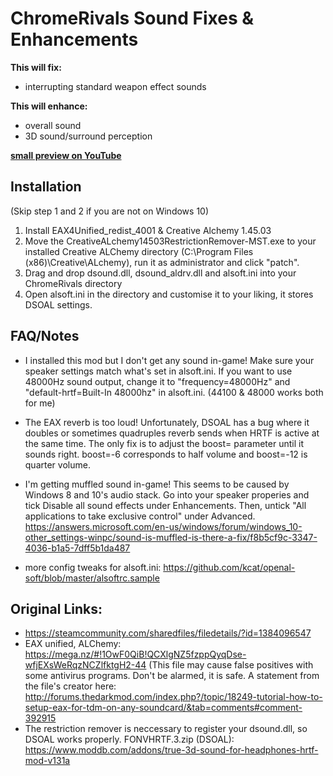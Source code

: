 # ChromeRivals Sound Fixes &amp; Enhancements

**This will fix:**
* interrupting standard weapon effect sounds

**This will enhance:**
* overall sound
* 3D sound/surround perception

**[small preview on YouTube](https://www.youtube.com/watch?v=ne9b5ftc9zQ&list=PLjLiDiBjsObIbN215B9Adhs_H84GB-FRT)**

## Installation
(Skip step 1 and 2 if you are not on Windows 10)

1. Install EAX4Unified_redist_4001 & Creative Alchemy 1.45.03
2. Move the CreativeALchemy14503RestrictionRemover-MST.exe to your installed Creative ALChemy directory (C:\Program Files (x86)\Creative\ALchemy), run it as administrator and click "patch".
3. Drag and drop dsound.dll, dsound_aldrv.dll and alsoft.ini into your ChromeRivals directory
4. Open alsoft.ini in the directory and customise it to your liking, it stores DSOAL settings.

## FAQ/Notes

* I installed this mod but I don't get any sound in-game!
Make sure your speaker settings match what's set in alsoft.ini. If you want to use 48000Hz sound output, change it to "frequency=48000Hz" and "default-hrtf=Built-In 48000hz" in alsoft.ini. (44100 & 48000 works both for me)

* The EAX reverb is too loud!
Unfortunately, DSOAL has a bug where it doubles or sometimes quadruples reverb sends when HRTF is active at the same time. The only fix is to adjust the boost= parameter until it sounds right. boost=-6 corresponds to half volume and boost=-12 is quarter volume.

* I'm getting muffled sound in-game!
This seems to be caused by Windows 8 and 10's audio stack. Go into your speaker properies and tick Disable all sound effects under Enhancements. Then, untick "All applications to take exclusive control" under Advanced.
https://answers.microsoft.com/en-us/windows/forum/windows_10-other_settings-winpc/sound-is-muffled-is-there-a-fix/f8b5cf9c-3347-4036-b1a5-7dff5b1da487

* more config tweaks for alsoft.ini: 
https://github.com/kcat/openal-soft/blob/master/alsoftrc.sample



## Original Links:
* https://steamcommunity.com/sharedfiles/filedetails/?id=1384096547
* EAX unified, ALChemy:
https://mega.nz/#!1OwF0QiB!QCXlgNZ5fzppQyqDse-wfjEXsWeRqzNCZlfktgH2-44
(This file may cause false positives with some antivirus programs. Don't be alarmed, it is safe. A statement from the file's creator here:
http://forums.thedarkmod.com/index.php?/topic/18249-tutorial-how-to-setup-eax-for-tdm-on-any-soundcard/&tab=comments#comment-392915
* The restriction remover is neccessary to register your dsound.dll, so DSOAL works properly.
FONVHRTF.3.zip (DSOAL):
https://www.moddb.com/addons/true-3d-sound-for-headphones-hrtf-mod-v131a	
